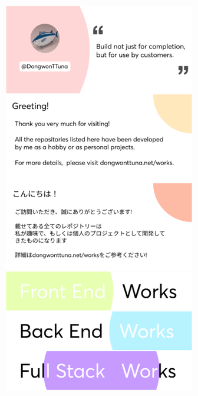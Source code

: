 ![Top Banner](img/topBanner.png)
![Greeting English Banner](img/greetEnglish.png)
![Greeting Japanese Banner](img/greetJapanese.png)
[![Frontend Banner](/img/frontendWorks.png)](https://dongwontuna.net/works/frontend/)
[![Backend Banner](/img/backendWorks.png)](https://dongwontuna.net/works/backend/)
[![Fullstack Banner](/img/fullstackWorks.png)](https://dongwontuna.net/works/fullstack/)
